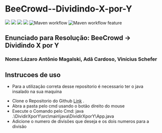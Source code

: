 # BeeCrowd--Dividindo-X-por-Y
![](https://img.shields.io/github/issues/acarddoso/BeeCrowd--Dividindo-X-por-Y)
![](https://img.shields.io/github/forks/acarddoso/BeeCrowd--Dividindo-X-por-Y)
![](https://img.shields.io/github/stars/acarddoso/BeeCrowd--Dividindo-X-por-Y)
![](https://img.shields.io/github/license/acarddoso/BeeCrowd--Dividindo-X-por-Y)
![Maven workflow](https://github.com/acarddoso/BeeCrowd--Dividindo-X-por-Y/actions/workflows/maven.yml/badge.svg)
![Maven workflow feature](https://github.com/acarddoso/BeeCrowd--Dividindo-X-por-Y/actions/workflows/maven.yml/badge.svg?branch=feature)

## Enunciado para Resolução: BeeCrowd -> Dividindo X por Y

### Nome:Lázaro Antônio Magalski, Adã Cardoso, Vinícius Schefer




## Instrucoes de uso

- Para a utilização correta desse repositorio é necessario ter o java insalado na sua maquina
+ Clone o Repositorio do Github [Link](https://github.com/acarddoso/BeeCrowd--Dividindo-X-por-Y "Github") . 
+ Abra a pasta pelo cmd usando o botão direito do mouse
+ Execute o Comando pelo Cmd: java 
.\DividirXporY\src\main\java\DividirXporY\App.java
+ Adicione o numero de divisões que deseja e os dois numeros para a divisão            